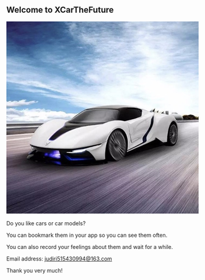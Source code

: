 ## Welcome to XCarTheFuture

![Image](icon.jpg)

Do you like cars or car models?

You can bookmark them in your app so you can see them often. 

You can also record your feelings about them and wait for a while.

Email address: judiri515430994@163.com

Thank you very much!

